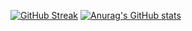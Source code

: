 [![GitHub Streak](https://streak-stats.demolab.com?user=WeissDotExe&theme=radical)](https://git.io/streak-stats)
[![Anurag's GitHub stats](https://github-readme-stats.vercel.app/api?username=WeissDotExe)](https://github.com/WeissDotExe/github-readme-stats)
